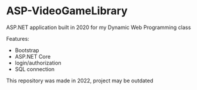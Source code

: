 # ASP-VideoGameLibrary
ASP.NET application built in 2020 for my Dynamic Web Programming class

Features:
* Bootstrap
* ASP.NET Core
* login/authorization
* SQL connection

This repository was made in 2022, project may be outdated
